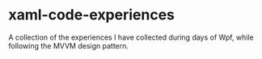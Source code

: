 # xaml-code-experiences
A collection of the experiences I have collected during days of Wpf, while following the MVVM design pattern.
